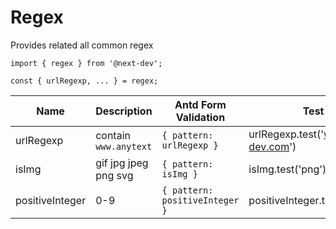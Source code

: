 # Regex

Provides related all common regex

```tsx |pure
import { regex } from '@next-dev';

const { urlRegexp, ... } = regex;
```

| Name            | Description           | Antd Form Validation           | Test                               | Result |
| --------------- | --------------------- | ------------------------------ | ---------------------------------- | ------ |
| urlRegexp       | contain `www.anytext` | `{ pattern: urlRegexp }`       | urlRegexp.test('www.next-dev.com') | true   |
| isImg           | gif jpg jpeg png svg  | `{ pattern: isImg }`           | isImg.test('png')                  | true   |
| positiveInteger | 0-9                   | `{ pattern: positiveInteger }` | positiveInteger.test('-1')         | false  |
